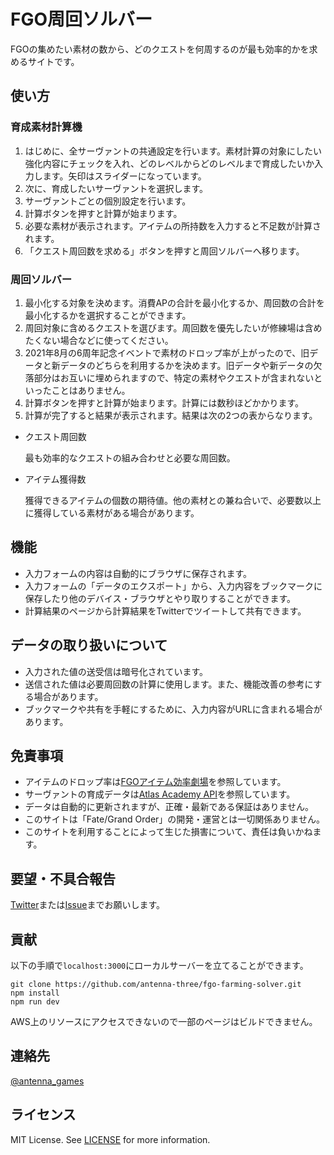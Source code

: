 
# FGO周回ソルバー

FGOの集めたい素材の数から、どのクエストを何周するのが最も効率的かを求めるサイトです。

## 使い方

### 育成素材計算機

1. はじめに、全サーヴァントの共通設定を行います。素材計算の対象にしたい強化内容にチェックを入れ、どのレベルからどのレベルまで育成したいか入力します。矢印はスライダーになっています。
2. 次に、育成したいサーヴァントを選択します。
3. サーヴァントごとの個別設定を行います。
4. 計算ボタンを押すと計算が始まります。
5. 必要な素材が表示されます。アイテムの所持数を入力すると不足数が計算されます。
6. 「クエスト周回数を求める」ボタンを押すと周回ソルバーへ移ります。

### 周回ソルバー

1. 最小化する対象を決めます。消費APの合計を最小化するか、周回数の合計を最小化するかを選択することができます。
2. 周回対象に含めるクエストを選びます。周回数を優先したいが修練場は含めたくない場合などに使ってください。
3.  2021年8月の6周年記念イベントで素材のドロップ率が上がったので、旧データと新データのどちらを利用するかを決めます。旧データや新データの欠落部分はお互いに埋められますので、特定の素材やクエストが含まれないといったことはありません。
4.  計算ボタンを押すと計算が始まります。計算には数秒ほどかかります。
5.  計算が完了すると結果が表示されます。結果は次の2つの表からなります。

   - クエスト周回数

     最も効率的なクエストの組み合わせと必要な周回数。

   - アイテム獲得数

     獲得できるアイテムの個数の期待値。他の素材との兼ね合いで、必要数以上に獲得している素材がある場合があります。

## 機能

- 入力フォームの内容は自動的にブラウザに保存されます。
- 入力フォームの「データのエクスポート」から、入力内容をブックマークに保存したり他のデバイス・ブラウザとやり取りすることができます。
- 計算結果のページから計算結果をTwitterでツイートして共有できます。

## データの取り扱いについて

- 入力された値の送受信は暗号化されています。
- 送信された値は必要周回数の計算に使用します。また、機能改善の参考にする場合があります。
- ブックマークや共有を手軽にするために、入力内容がURLに含まれる場合があります。

## 免責事項

- アイテムのドロップ率は[FGOアイテム効率劇場](https://sites.google.com/view/fgo-domus-aurea)を参照しています。
- サーヴァントの育成データは[Atlas Academy API](https://api.atlasacademy.io)を参照しています。
- データは自動的に更新されますが、正確・最新である保証はありません。
- このサイトは「Fate/Grand Order」の開発・運営とは一切関係ありません。
- このサイトを利用することによって生じた損害について、責任は負いかねます。

## 要望・不具合報告

[Twitter](https://twitter.com/antenna_games)または[Issue](https://github.com/antenna-three/fgo-farming-solver/issues)までお願いします。

## 貢献

以下の手順で`localhost:3000`にローカルサーバーを立てることができます。

```shell
git clone https://github.com/antenna-three/fgo-farming-solver.git
npm install
npm run dev
```

AWS上のリソースにアクセスできないので一部のページはビルドできません。

## 連絡先

[@antenna_games](https://twitter.com/antenna_games)

## ライセンス
MIT License. See [LICENSE](./LICENSE) for more information.